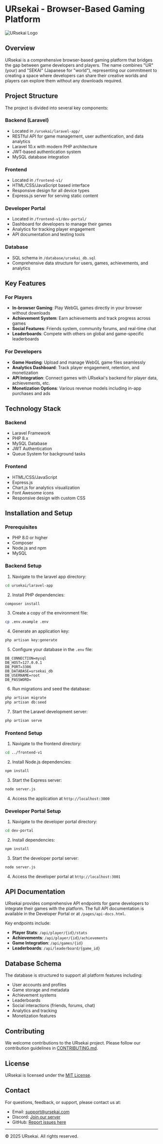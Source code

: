# URsekai - Browser-Based Gaming Platform

![URsekai Logo](https://placeholder.com/wp-content/uploads/2018/10/placeholder.com-logo1.png)

## Overview

URsekai is a comprehensive browser-based gaming platform that bridges the gap between game developers and players. The name combines "UR" (your) and "SEKAI" (Japanese for "world"), representing our commitment to creating a space where developers can share their creative worlds and players can explore them without any downloads required.

## Project Structure

The project is divided into several key components:

### Backend (Laravel)
- Located in `/ursekai/laravel-app/`
- RESTful API for game management, user authentication, and data analytics
- Laravel 10.x with modern PHP architecture
- JWT-based authentication system
- MySQL database integration

### Frontend
- Located in `/frontend-v1/`
- HTML/CSS/JavaScript based interface
- Responsive design for all device types
- Express.js server for serving static content

### Developer Portal
- Located in `/frontend-v1/dev-portal/`
- Dashboard for developers to manage their games
- Analytics for tracking player engagement
- API documentation and testing tools

### Database
- SQL schema in `/database/ursekai_db.sql`
- Comprehensive data structure for users, games, achievements, and analytics

## Key Features

### For Players
- **In-browser Gaming**: Play WebGL games directly in your browser without downloads
- **Achievement System**: Earn achievements and track progress across games
- **Social Features**: Friends system, community forums, and real-time chat
- **Leaderboards**: Compete with others on global and game-specific leaderboards

### For Developers
- **Game Hosting**: Upload and manage WebGL game files seamlessly
- **Analytics Dashboard**: Track player engagement, retention, and monetization
- **API Integration**: Connect games with URsekai's backend for player data, achievements, etc.
- **Monetization Options**: Various revenue models including in-app purchases and ads

## Technology Stack

### Backend
- Laravel Framework
- PHP 8.x
- MySQL Database
- JWT Authentication
- Queue System for background tasks

### Frontend
- HTML/CSS/JavaScript
- Express.js
- Chart.js for analytics visualization
- Font Awesome icons
- Responsive design with custom CSS

## Installation and Setup

### Prerequisites
- PHP 8.0 or higher
- Composer
- Node.js and npm
- MySQL

### Backend Setup
1. Navigate to the laravel app directory:
```bash
cd ursekai/laravel-app
```

2. Install PHP dependencies:
```bash
composer install
```

3. Create a copy of the environment file:
```bash
cp .env.example .env
```

4. Generate an application key:
```bash
php artisan key:generate
```

5. Configure your database in the `.env` file:
```
DB_CONNECTION=mysql
DB_HOST=127.0.0.1
DB_PORT=3306
DB_DATABASE=ursekai_db
DB_USERNAME=root
DB_PASSWORD=
```

6. Run migrations and seed the database:
```bash
php artisan migrate
php artisan db:seed
```

7. Start the Laravel development server:
```bash
php artisan serve
```

### Frontend Setup
1. Navigate to the frontend directory:
```bash
cd ../frontend-v1
```

2. Install Node.js dependencies:
```bash
npm install
```

3. Start the Express server:
```bash
node server.js
```

4. Access the application at `http://localhost:3000`

### Developer Portal Setup
1. Navigate to the developer portal directory:
```bash
cd dev-portal
```

2. Install dependencies:
```bash
npm install
```

3. Start the developer portal server:
```bash
node server.js
```

4. Access the developer portal at `http://localhost:3001`

## API Documentation

URsekai provides comprehensive API endpoints for game developers to integrate their games with the platform. The full API documentation is available in the Developer Portal or at `/pages/api-docs.html`.

Key endpoints include:

- **Player Stats**: `/api/player/{id}/stats`
- **Achievements**: `/api/player/{id}/achievements`
- **Game Integration**: `/api/games/{id}`
- **Leaderboards**: `/api/leaderboard/{game_id}`

## Database Schema

The database is structured to support all platform features including:

- User accounts and profiles
- Game storage and metadata
- Achievement systems
- Leaderboards
- Social interactions (friends, forums, chat)
- Analytics and tracking
- Monetization features

## Contributing

We welcome contributions to the URsekai project. Please follow our contribution guidelines in [CONTRIBUTING.md](CONTRIBUTING.md).

## License

URsekai is licensed under the [MIT License](LICENSE).

## Contact

For questions, feedback, or support, please contact us at:
- Email: support@ursekai.com
- Discord: [Join our server](https://discord.gg/ursekai)
- GitHub: [Report issues here](https://github.com/ursekai/issues)

---

© 2025 URsekai. All rights reserved.
